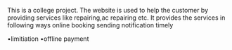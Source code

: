 This is a college project.
The website is used to help the customer by providing services like repairing,ac repairing etc.
It provides the services in following ways
  online booking
  sending notification timely
  
  •limitiation 
  •offline payment
